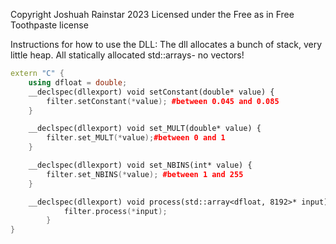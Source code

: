 Copyright Joshuah Rainstar 2023 
Licensed under the Free as in Free Toothpaste license


Instructions for how to use the DLL:
The dll allocates a bunch of stack, very little heap.
All statically allocated std::arrays- no vectors!
<complex><numeric><algorithm><cmath><array>


```cpp
extern "C" {
    using dfloat = double;
    __declspec(dllexport) void setConstant(double* value) {
        filter.setConstant(*value); #between 0.045 and 0.085
    }

    __declspec(dllexport) void set_MULT(double* value) {
        filter.set_MULT(*value);#between 0 and 1
    }

    __declspec(dllexport) void set_NBINS(int* value) {
        filter.set_NBINS(*value); #between 1 and 255
    }

    __declspec(dllexport) void process(std::array<dfloat, 8192>* input) {
            filter.process(*input); 
        }
}
```
